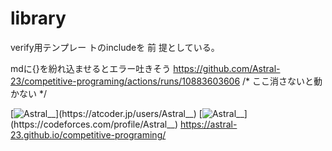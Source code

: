 # library
verify用テンプレー トのincludeを 前 提としている。　

mdに{}を紛れ込ませるとエラー吐きそう https://github.com/Astral-23/competitive-programing/actions/runs/10883603606
/*
ここ消さないと動かない
*/

[![Astral__](https://img.shields.io/endpoint?url=https%3A%2F%2Fatcoder-badges.now.sh%2Fapi%2Fatcoder%2Fjson%2FAstral__)](https://atcoder.jp/users/Astral__)
[![Astral__](https://img.shields.io/endpoint?url=https%3A%2F%2Fatcoder-badges.now.sh%2Fapi%2Fcodeforces%2Fjson%2FAstral__)](https://codeforces.com/profile/Astral__)
https://astral-23.github.io/competitive-programing/
